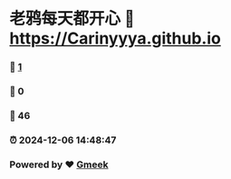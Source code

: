 # 老鸦每天都开心 :link: https://Carinyyya.github.io 
### :page_facing_up: [1](https://Carinyyya.github.io/tag.html) 
### :speech_balloon: 0 
### :hibiscus: 46 
### :alarm_clock: 2024-12-06 14:48:47 
### Powered by :heart: [Gmeek](https://github.com/Meekdai/Gmeek)
